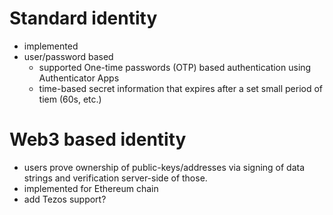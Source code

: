 










# Standard identity
- implemented
- user/password based
    - supported One-time passwords (OTP) based authentication using Authenticator Apps
    - time-based secret information that expires after a set small period of tiem (60s, etc.)

# Web3 based identity
- users prove ownership of public-keys/addresses via signing of data strings and verification server-side of those.
- implemented for Ethereum chain
- add Tezos support?